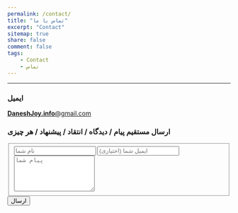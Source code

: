 ```yaml
---
permalink: /contact/
title: "تماس با ما"
excerpt: "Contact"
sitemap: true
share: false
comment: false
tags:
    - Contact
    - تماس
---
```


-------------------------------------
### ایمیل
<a href="mailto:DaneshJoy.info@gmail.com" target="_blank" class="btn btn--default btn-lg" role="button"> **DaneshJoy.info**@gmail.com </a>

### ارسال مستقیم پیام / دیدگاه / انتقاد / پیشنهاد / هر چیزی

<!-- <iframe src="https://docs.google.com/forms/d/e/1FAIpQLScFAgB1FNCANLIH-6sx1zbGt6Oj9m6-sgZBhlgss73DukyMig/viewform?embedded=true" width="640" height="796" frameborder="0" marginheight="0" marginwidth="0">Loading...</iframe>  -->

<form id="fs-frm" name="simple-contact-form" accept-charset="utf-8" action="https://formspree.io/DaneshJoy.info@gmail.com" method="post">
  <fieldset id="fs-frm-inputs">
    <!-- <label for="full-name">نام</label> -->
    <input type="text" name="name" id="full-name" placeholder="نام شما" required="">
    <!-- <label for="email-address">ایمیل</label> -->
    <input type="email" name="_replyto" id="email-address" placeholder="ایمیل شما (اختیاری)">
    <!-- <label for="message">پیام</label> -->
    <textarea rows="5" name="message" id="message" placeholder="پیام شما" required=""></textarea>
    <input type="hidden" name="_subject" id="email-subject" value="DaneshJoy.ir Contact Form">
  </fieldset>
  <input type="submit" value="ارسال">
</form>
